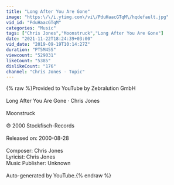 ```yaml
---
title: "Long After You Are Gone"
image: "https:\/\/i.ytimg.com\/vi\/PduHaacGTqM\/hqdefault.jpg"
vid_id: "PduHaacGTqM"
categories: "Music"
tags: ["Chris Jones","Moonstruck","Long After You Are Gone"]
date: "2021-11-22T18:24:39+03:00"
vid_date: "2019-09-19T10:14:27Z"
duration: "PT5M45S"
viewcount: "529031"
likeCount: "5385"
dislikeCount: "176"
channel: "Chris Jones - Topic"
---
```

{% raw %}Provided to YouTube by Zebralution GmbH<br /><br />Long After You Are Gone · Chris Jones<br /><br />Moonstruck<br /><br />℗ 2000 Stockfisch-Records<br /><br />Released on: 2000-08-28<br /><br />Composer: Chris Jones<br />Lyricist: Chris Jones<br />Music  Publisher: Unknown<br /><br />Auto-generated by YouTube.{% endraw %}
